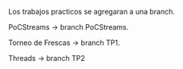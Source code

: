 Los trabajos practicos se agregaran a una branch.

PoCStreams -> branch PoCStreams.

Torneo de Frescas -> branch TP1.

Threads -> branch TP2
